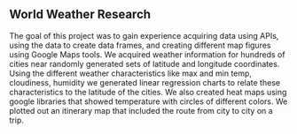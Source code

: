 ## World Weather Research
The goal of this project was to gain experience acquiring data using APIs,  using the data to create data frames, and creating different map figures using Google Maps tools.
We acquired weather information for hundreds of cities near randomly generated sets of latitude and longitude coordinates. Using the different weather characteristics like max and min temp, cloudiness, humidity we generated linear regression charts to relate these characteristics to the latitude of the cities.
We also created heat maps using google libraries that showed temperature with circles of different colors. We plotted out an itinerary map that included the route from city to city on a trip.
